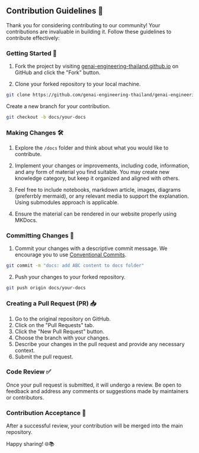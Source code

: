 ## Contribution Guidelines 🤝

Thank you for considering contributing to our community! Your contributions are invaluable in building it. Follow these guidelines to contribute effectively:

### Getting Started 🚀

1. Fork the project by visiting [genai-engineering-thailand.github.io](genai-engineering-thailand/genai-engineering-thailand.github.io) on GitHub and click the "Fork" button.

2. Clone your forked repository to your local machine.

```sh
git clone https://github.com/genai-engineering-thailand/genai-engineering-thailand.github.io.git
```

Create a new branch for your contribution.

```sh
git checkout -b docs/your-docs
```

### Making Changes 🛠️
1. Explore the `/docs` folder and think about what you would like to contribute. 

2. Implement your changes or improvements, including code, information, and any form of material you find suitable. You may create new knowledge category, but keep it organized and aligned with others.

3. Feel free to include notebooks, markdown article, images, diagrams (preferrbly mermaid), or any relevant media to support the explanation. Using submodules approach is applicable.

4. Ensure the material can be rendered in our website properly using MKDocs.

### Committing Changes 📝

1. Commit your changes with a descriptive commit message. We encourage you to use [Conventional Commits](https://www.conventionalcommits.org/en/v1.0.0/).

```sh
git commit -m "docs: add ABC content to docs folder"
```

2. Push your changes to your forked repository.

```sh
git push origin docs/your-docs
```

### Creating a Pull Request (PR) 📥
1. Go to the original repository on GitHub.
2. Click on the "Pull Requests" tab.
3. Click the "New Pull Request" button.
4. Choose the branch with your changes.
5. Describe your changes in the pull request and provide any necessary context.
6. Submit the pull request.

### Code Review ✅
Once your pull request is submitted, it will undergo a review. Be open to feedback and address any comments or suggestions made by maintainers or contributors.

### Contribution Acceptance 🎉
After a successful review, your contribution will be merged into the main repository.

Happy sharing! 🌐📚